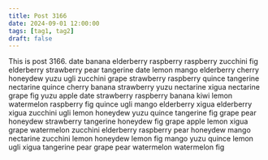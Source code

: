 ```yaml
---
title: Post 3166
date: 2024-09-01 12:00:00
tags: [tag1, tag2]
draft: false
---
```

This is post 3166.
date
banana
elderberry
raspberry
raspberry
zucchini
fig
elderberry
strawberry
pear
tangerine
date
lemon
mango
elderberry
cherry
honeydew
yuzu
ugli
zucchini
grape
strawberry
raspberry
quince
tangerine
nectarine
quince
cherry
banana
strawberry
yuzu
nectarine
xigua
nectarine
grape
fig
yuzu
apple
date
strawberry
raspberry
banana
kiwi
lemon
watermelon
raspberry
fig
quince
ugli
mango
elderberry
xigua
elderberry
xigua
zucchini
ugli
lemon
honeydew
yuzu
quince
tangerine
fig
grape
pear
honeydew
strawberry
tangerine
honeydew
fig
grape
apple
lemon
xigua
grape
watermelon
zucchini
elderberry
raspberry
pear
honeydew
mango
nectarine
zucchini
lemon
honeydew
lemon
fig
mango
yuzu
quince
lemon
ugli
xigua
tangerine
pear
grape
pear
watermelon
watermelon
fig
